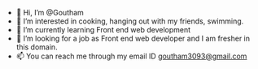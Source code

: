 - 👋 Hi, I’m @Goutham
- 👀 I’m interested in cooking, hanging out with my friends, swimming.
- 🌱 I’m currently learning Front end web development
- 💞️ I’m looking for a job as Front end web developer and I am fresher in this domain.
- 📫 You can reach me through my email ID goutham3093@gmail.com

<!---
Goutham3093/Goutham3093 is a ✨ special ✨ repository because its `README.md` (this file) appears on your GitHub profile.
You can click the Preview link to take a look at your changes.
--->
